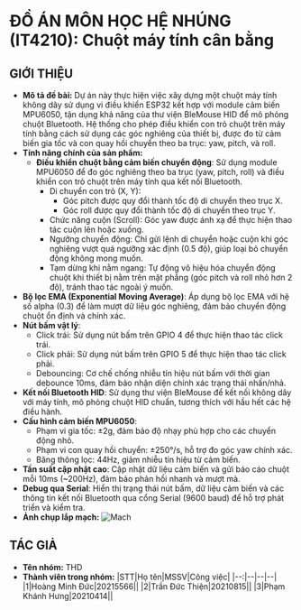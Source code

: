 # ĐỒ ÁN MÔN HỌC HỆ NHÚNG (IT4210): Chuột máy tính cân bằng
## GIỚI THIỆU
- **Mô tả đề bài:**
  Dự án này thực hiện việc xây dựng một chuột máy tính không dây sử dụng vi điều khiển ESP32 kết hợp với module cảm biến MPU6050, tận dụng khả năng của thư viện BleMouse HID để mô phỏng chuột Bluetooth. Hệ thống cho phép điều khiển con trỏ chuột trên máy tính bằng cách sử dụng các góc nghiêng của thiết bị, được đo từ cảm biến gia tốc và con quay hồi chuyển theo ba trục: yaw, pitch, và roll.
- **Tính năng chính của sản phẩm:**
  - **Điều khiển chuột bằng cảm biến chuyển động**: Sử dụng module MPU6050 để đo góc nghiêng theo ba trục (yaw, pitch, roll) và điều khiển con trỏ chuột trên máy tính qua kết nối Bluetooth.
    - Di chuyển con trỏ (X, Y):
      - Góc pitch được quy đổi thành tốc độ di chuyển theo trục X.
      - Góc roll được quy đổi thành tốc độ di chuyển theo trục Y.
    - Chức năng cuộn (Scroll): Góc yaw được ánh xạ để thực hiện thao tác cuộn lên hoặc xuống.
    - Ngưỡng chuyển động: Chỉ gửi lệnh di chuyển hoặc cuộn khi góc nghiêng vượt quá ngưỡng xác định (0.5 độ), giúp loại bỏ chuyển động không mong muốn.
    - Tạm dừng khi nằm ngang: Tự động vô hiệu hóa chuyển động chuột khi thiết bị nằm trên mặt phẳng (góc pitch và roll nhỏ hơn 2 độ), tránh thao tác ngoài ý muốn.
- **Bộ lọc EMA (Exponential Moving Average)**: Áp dụng bộ lọc EMA với hệ số alpha (0.3) để làm mượt dữ liệu góc nghiêng, đảm bảo chuyển động chuột ổn định và chính xác.
- **Nút bấm vật lý**:
  - Click trái: Sử dụng nút bấm trên GPIO 4 để thực hiện thao tác click trái.
  - Click phải: Sử dụng nút bấm trên GPIO 5 để thực hiện thao tác click phải.
  - Debouncing: Cơ chế chống nhiễu tín hiệu nút bấm với thời gian debounce 10ms, đảm bảo nhận diện chính xác trạng thái nhấn/nhả.
- **Kết nối Bluetooth HID**: Sử dụng thư viện BleMouse để kết nối không dây với máy tính, mô phỏng chuột HID chuẩn, tương thích với hầu hết các hệ điều hành.
- **Cấu hình cảm biến MPU6050**:
  - Phạm vi gia tốc: ±2g, đảm bảo độ nhạy phù hợp cho các chuyển động nhỏ.
  - Phạm vi con quay hồi chuyển: ±250°/s, hỗ trợ đo góc yaw chính xác.
  - Băng thông lọc: 44Hz, giảm nhiễu tín hiệu từ cảm biến.
- **Tần suất cập nhật cao**: Cập nhật dữ liệu cảm biến và gửi báo cáo chuột mỗi 10ms (~200Hz), đảm bảo phản hồi nhanh và mượt mà.
- **Debug qua Serial**: Hiển thị trạng thái nút bấm, dữ liệu cảm biến và các thông tin kết nối Bluetooth qua cổng Serial (9600 baud) để hỗ trợ phát triển và kiểm tra.
- **Ảnh chụp lắp mạch:**
  ![Mach](https://github.com/user-attachments/assets/cc82df22-2cf1-4ea0-b7fb-6a1c13413e46)
## TÁC GIẢ

- **Tên nhóm:** THD
- **Thành viên trong nhóm:**
  |STT|Họ tên|MSSV|Công việc|
  |--:|--|--|--|
  |1|Hoàng Minh Đức|20215566||
  |2|Trần Đức Thiện|20210815||
  |3|Phạm Khánh Hưng|20210414||
  


